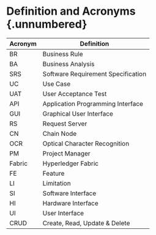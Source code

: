 # Definition and Acronyms {.unnumbered}

| Acronym | Definition                         |
| ------- | ---------------------------------- |
| BR      | Business Rule                      |
| BA      | Business Analysis                  |
| SRS     | Software Requirement Specification |
| UC      | Use Case                           |
| UAT     | User Acceptance Test               |
| API     | Application Programming Interface  |
| GUI     | Graphical User Interface           |
| RS      | Request Server                     |
| CN      | Chain Node                         |
| OCR     | Optical Character Recognition      |
| PM      | Project Manager                    |
| Fabric  | Hyperledger Fabric                 |
| FE      | Feature                            |
| LI      | Limitation                         |
| SI      | Software Interface                 |
| HI      | Hardware Interface                 |
| UI      | User Interface                     |
| CRUD    | Create, Read, Update & Delete      |
